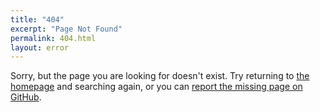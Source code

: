 ```yaml
---
title: "404"
excerpt: "Page Not Found"
permalink: 404.html
layout: error
---
```


Sorry, but the page you are looking for doesn't exist. Try returning to [the homepage][1] and searching again, or you can [report the missing page on GitHub][2].

[1]: / "front page"
[2]: https://github.com/anchorcms/anchor-docs/issues/new?title=Missing%20Page&body=The%20page%20(insert%20page%20name)%20is%20missing.&labels[]=content&labels[]=bug&assignee=daviddarnes "Sounds pretty heavy."
